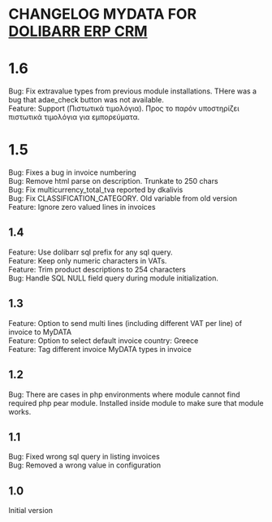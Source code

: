 # CHANGELOG MYDATA FOR [DOLIBARR ERP CRM](https://www.dolibarr.org)

# 1.6
Bug: Fix extravalue types from previous module installations. THere was a bug that adae_check button was not available.
<br>
Feature: Support (Πιστωτικά τιμολόγια). Προς το παρόν υποστηρίζει πιστωτικά τιμολόγια για εμπορεύματα.
<br>

# 1.5
Bug: Fixes a bug in invoice numbering
<br>
Bug: Remove html parse on description. Trunkate to 250 chars
<br>
Bug: Fix multicurrency_total_tva reported by dkalivis
<br>
Bug: Fix CLASSIFICATION_CATEGORY. Old variable from old version
<br>
Feature: Ignore zero valued lines in invoices
<br>

## 1.4 
Feature: Use dolibarr sql prefix for any sql query.
<br>
Feature: Keep only numeric characters in VATs.
<br>
Feature: Trim product descriptions to 254 characters
<br>
Bug: Handle SQL NULL field query during module initialization.

## 1.3
Feature: Option to send multi lines (including different VAT per line) of invoice to MyDATA 
<br>
Feature: Option to select default invoice country: Greece
<br>
Feature: Tag different invoice MyDATA types in invoice

## 1.2
Bug: There are cases in php environments where module cannot find required php pear module. Installed inside module to make sure that module works.

## 1.1
Bug: Fixed wrong sql query in listing invoices
<br>
Bug: Removed a wrong value in configuration


## 1.0

Initial version
